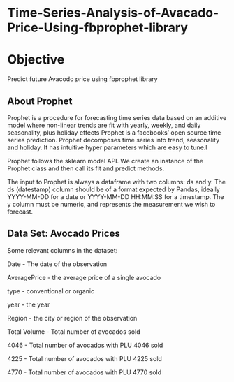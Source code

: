 # Time-Series-Analysis-of-Avacado-Price-Using-fbprophet-library

# Objective

Predict future Avacodo price using fbprophet library

## About Prophet

Prophet is a procedure for forecasting time series data based on an additive model where non-linear trends are fit with yearly, weekly, and daily seasonality, plus  holiday effects 
Prophet is a facebooks’ open source time series prediction. Prophet decomposes time series into trend, seasonality and holiday. It has intuitive hyper parameters which are easy to tune.l

Prophet follows the sklearn model API. We create an instance of the Prophet class and then call its fit and predict methods.

The input to Prophet is always a dataframe with two columns: ds and y. The ds (datestamp) column should be of a format expected by Pandas, ideally YYYY-MM-DD for a date or YYYY-MM-DD HH:MM:SS for a timestamp. The y column must be numeric, and represents the measurement we wish to forecast.

## Data Set: Avocado Prices


Some relevant columns in the dataset:

Date - The date of the observation

AveragePrice - the average price of a single avocado

type - conventional or organic

year - the year

Region - the city or region of the observation

Total Volume - Total number of avocados sold

4046 - Total number of avocados with PLU 4046 sold

4225 - Total number of avocados with PLU 4225 sold

4770 - Total number of avocados with PLU 4770 sold

